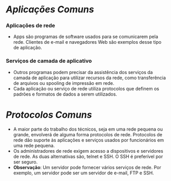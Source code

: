 # *Aplicações Comuns*

### **Aplicações de rede**

- Apps são programas de software usados para se comunicarem pela rede. Clientes de e-mail e navegadores Web são exemplos desse tipo de aplicação.

### **Serviços de camada de aplicativo**

- Outros programas podem precisar da assistência dos serviços da camada de aplicação para utilizar recursos da rede, como transferência de arquivos ou spooling de impressão em rede.
- Cada aplicação ou serviço de rede utiliza protocolos que definem os padrões e formatos de dados a serem utilizados.

# *Protocolos Comuns*

- A maior parte do trabalho dos técnicos, seja em uma rede pequena ou grande, envolverá de alguma forma protocolos de rede. Protocolos de rede dão suporte às aplicações e serviços usados por funcionários em uma rede pequena.
- Os administradores de rede exigem acesso a dispositivos e servidores de rede. As duas alternativas são, telnet e SSH. O SSH é preferível por ser seguro.
- **Observação**: Um servidor pode fornecer vários serviços de rede. Por exemplo, um servidor pode ser um servidor de e-mail, FTP e SSH.